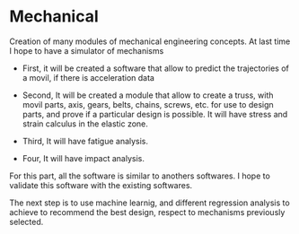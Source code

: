 # Mechanical
Creation of many modules of mechanical engineering concepts. At last time I hope to have a simulator of mechanisms

- First, it will be created a software that allow to predict the trajectories of a movil, if there is acceleration data

- Second, It will be created a module that allow to create a truss, with movil parts, axis, gears, belts, chains, screws, etc.
for use to design parts, and prove if a particular design is possible. It will have stress and strain calculus in the elastic zone.

- Third, It will have fatigue analysis.

- Four, It will have impact analysis.

For this part, all the software is similar to anothers softwares. I hope to validate this software with the existing softwares.

The next step is to use machine learnig, and different regression analysis to achieve to recommend the best design, respect to 
mechanisms previously selected.
